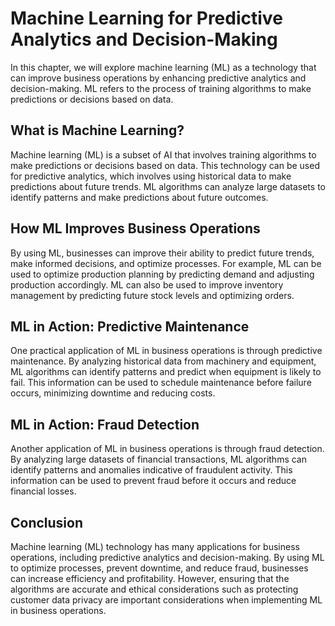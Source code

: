 Machine Learning for Predictive Analytics and Decision-Making
==============================================================================================================================

In this chapter, we will explore machine learning (ML) as a technology that can improve business operations by enhancing predictive analytics and decision-making. ML refers to the process of training algorithms to make predictions or decisions based on data.

What is Machine Learning?
-------------------------

Machine learning (ML) is a subset of AI that involves training algorithms to make predictions or decisions based on data. This technology can be used for predictive analytics, which involves using historical data to make predictions about future trends. ML algorithms can analyze large datasets to identify patterns and make predictions about future outcomes.

How ML Improves Business Operations
-----------------------------------

By using ML, businesses can improve their ability to predict future trends, make informed decisions, and optimize processes. For example, ML can be used to optimize production planning by predicting demand and adjusting production accordingly. ML can also be used to improve inventory management by predicting future stock levels and optimizing orders.

ML in Action: Predictive Maintenance
------------------------------------

One practical application of ML in business operations is through predictive maintenance. By analyzing historical data from machinery and equipment, ML algorithms can identify patterns and predict when equipment is likely to fail. This information can be used to schedule maintenance before failure occurs, minimizing downtime and reducing costs.

ML in Action: Fraud Detection
-----------------------------

Another application of ML in business operations is through fraud detection. By analyzing large datasets of financial transactions, ML algorithms can identify patterns and anomalies indicative of fraudulent activity. This information can be used to prevent fraud before it occurs and reduce financial losses.

Conclusion
----------

Machine learning (ML) technology has many applications for business operations, including predictive analytics and decision-making. By using ML to optimize processes, prevent downtime, and reduce fraud, businesses can increase efficiency and profitability. However, ensuring that the algorithms are accurate and ethical considerations such as protecting customer data privacy are important considerations when implementing ML in business operations.
